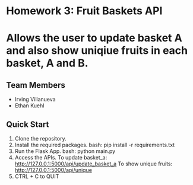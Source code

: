 # Homework 3: Fruit Baskets API 
# Allows the user to update basket A and also show uniqiue fruits in each basket, A and B.

## Team Members
-   Irving Villanueva
-   Ethan Kuehl

## Quick Start
1.  Clone the repository.
2.  Install the required packages.
    bash: pip install -r requirements.txt
3.  Run the Flask App.
    bash: python main.py
4.  Access the APIs.
    To update basket_a: 
        http://127.0.0.1:5000/api/update_basket_a
    To show unique fruits:
        http://127.0.0.1:5000/api/unique 
5. CTRL + C to QUIT

